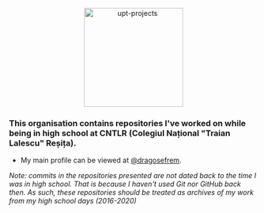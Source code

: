 <p align="center"><img src="https://i.imgur.com/KutvJU2.png" alt="upt-projects" width="200" height="200"/></p>

### This organisation contains repositories I've worked on while being in high school at CNTLR (Colegiul Național "Traian Lalescu" Reșița).
- My main profile can be viewed at [@dragosefrem](https://github.com/dragosefrem).

*Note: commits in the repositories presented are not dated back to the time I was in high school. That is because I haven't used Git nor GitHub back then. As such, these repositories 
should be treated as archives of my work from my high school days (2016-2020)*
